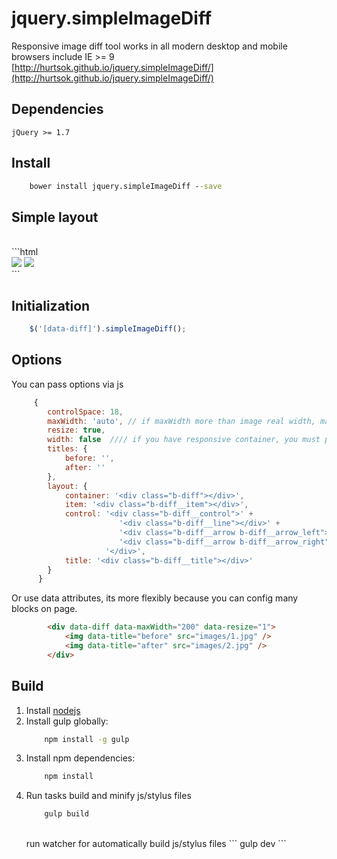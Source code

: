 # jquery.simpleImageDiff

Responsive image diff tool works in all modern desktop and mobile browsers include IE >= 9
<br/>
[http://hurtsok.github.io/jquery.simpleImageDiff/](http://hurtsok.github.io/jquery.simpleImageDiff/) 

## Dependencies
`jQuery >= 1.7`

## Install
```cmd
    bower install jquery.simpleImageDiff --save
```
 
## Simple layout
<br/>
```html
    <div data-diff>
        <img src="images/1.jpg" />
        <img src="images/2.jpg" />
    </div> 
```

## Initialization
```js
    $('[data-diff]').simpleImageDiff();
```

## Options

You can pass options via js
```js 
     { 
        controlSpace: 18,
        maxWidth: 'auto', // if maxWidth more than image real width, maxWidth=imageRealWidth,
        resize: true,
        width: false  //// if you have responsive container, you must pass start width
        titles: {
            before: '',
            after: ''
        },
        layout: {
            container: '<div class="b-diff"></div>',
            item: '<div class="b-diff__item"></div>',
            control: '<div class="b-diff__control">' +
                        '<div class="b-diff__line"></div>' +
                        '<div class="b-diff__arrow b-diff__arrow_left"></div>' +
                        '<div class="b-diff__arrow b-diff__arrow_right"></div>' +
                     '</div>',
            title: '<div class="b-diff__title"></div>'
        }
      }      
```

Or use data attributes, its more flexibly because you can config many blocks on page.
```html
        <div data-diff data-maxWidth="200" data-resize="1">
            <img data-title="before" src="images/1.jpg" />
            <img data-title="after" src="images/2.jpg" />
        </div> 
```

## Build
1. Install [nodejs](https://nodejs.org/en/)
2. Install gulp globally:
    ```cmd
        npm install -g gulp
    ```
3. Install npm dependencies:
    ```cmd
        npm install 
    ```
4. Run tasks
    build and minify js/stylus files
    ```cmd 
        gulp build
    ```
    <br/>
    run watcher for automatically build js/stylus files
    ```
        gulp dev
    ```